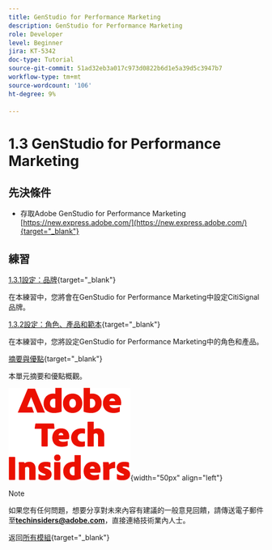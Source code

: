 ```yaml
---
title: GenStudio for Performance Marketing
description: GenStudio for Performance Marketing
role: Developer
level: Beginner
jira: KT-5342
doc-type: Tutorial
source-git-commit: 51ad32eb3a017c973d0822b6d1e5a39d5c3947b7
workflow-type: tm+mt
source-wordcount: '106'
ht-degree: 9%

---
```


# 1.3 GenStudio for Performance Marketing


## 先決條件

- 存取Adobe GenStudio for Performance Marketing [https://new.express.adobe.com/](https://new.express.adobe.com/){target="_blank"}

## 練習

[1.3.1設定：品牌](./ex1.md){target="_blank"}

在本練習中，您將會在GenStudio for Performance Marketing中設定CitiSignal品牌。

[1.3.2設定：角色、產品和範本](./ex2.md){target="_blank"}

在本練習中，您將設定GenStudio for Performance Marketing中的角色和產品。

[摘要與優點](./summary.md){target="_blank"}

本單元摘要和優點概觀。

![技術內部人士](./../../../assets/images/techinsiders.png){width="50px" align="left"}

>[!NOTE]
>
>如果您有任何問題，想要分享對未來內容有建議的一般意見回饋，請傳送電子郵件至&#x200B;**techinsiders@adobe.com**，直接連絡技術業內人士。

返回[所有模組](../../../overview.md){target="_blank"}
